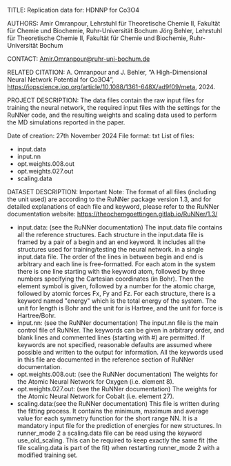 TITLE:
Replication data for: HDNNP for Co3O4

AUTHORS:
Amir Omranpour, Lehrstuhl für Theoretische Chemie II, Fakultät für Chemie und Biochemie, Ruhr-Universität Bochum
Jörg Behler, Lehrstuhl für Theoretische Chemie II, Fakultät für Chemie und Biochemie, Ruhr-Universität Bochum

CONTACT:
Amir.Omranpour@ruhr-uni-bochum.de

RELATED CITATION:
A. Omranpour and J. Behler, “A High-Dimensional Neural Network Potential for Co3O4”, https://iopscience.iop.org/article/10.1088/1361-648X/ad9f09/meta, 2024. 

PROJECT DESCRIPTION:
The data files contain the raw input files for training the neural network, the required input files with the settings for the RuNNer code, and the resulting weights and scaling data used to perform the MD simulations reported in the paper.

Date of creation: 27th November 2024 
File format: txt 
List of files: 
- input.data
- input.nn
- opt.weights.008.out
- opt.weights.027.out
- scaling.data

DATASET DESCRIPTION:
Important Note: The format of all files (including the unit used) are according to the RuNNer package version 1.3, and for detailed explanations of each file and keyword, please refer to the RuNNer documentation website: https://theochemgoettingen.gitlab.io/RuNNer/1.3/

- input.data: (see the RuNNer documentation) The input.data file contains all the reference structures. Each structure in the input.data file is framed by a pair of a begin and an end keyword. It includes all the structures used for training/testing the neural network. in a single input.data file. The order of the lines in between begin and end is arbitrary and each line is free-formatted. For each atom in the system there is one line starting with the keyword atom, followed by three numbers specifying the Cartesian coordinates (in Bohr). Then the element symbol is given, followed by a number for the atomic charge, followed by atomic forces Fx, Fy and Fz. For each structure, there is a keyword named "energy" which is the total energy of the system. The unit for length is Bohr and the unit for is Hartree, and the unit for force is Hartree/Bohr.
- input.nn: (see the RuNNer documentation) The input.nn file is the main control file of RuNNer. The keywords can be given in arbitrary order, and blank lines and commented lines (starting with #) are permitted. If keywords are not specified, reasonable defaults are assumed where possible and written to the output for information. All the keywords used in this file are documented in the reference section of RuNNer documentation.
- opt.weights.008.out: (see the RuNNer documentation) The weights for the Atomic Neural Network for Oxygen (i.e. element 8).
- opt.weights.027.out: (see the RuNNer documentation) The weights for the Atomic Neural Network for Cobalt (i.e. element 27).
- scaling.data:(see the RuNNer documentation) This file is written during the fitting process. It contains the minimum, maximum and average value for each symmetry function for the short range NN. It is a mandatory input file for the prediction of energies for new structures. In runner_mode 2 a scaling.data file can be read using the keyword use_old_scaling. This can be required to keep exactly the same fit (the file scaling.data is part of the fit) when restarting runner_mode 2 with a modified training set.
